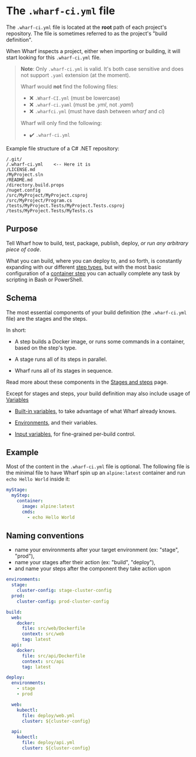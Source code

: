 # The `.wharf-ci.yml` file

<!-- panels:start -->

<!-- div:left-panel -->

The `.wharf-ci.yml` file is located at the **root** path of each project's
repository. The file is sometimes referred to as the project's
"build definition".

When Wharf inspects a project, either when importing or building, it will start
looking for this `.wharf-ci.yml` file.

> **Note**: Only `.wharf-ci.yml` is valid. It's both case sensitive and does not
> support `.yaml` extension (at the moment).
>
> Wharf would **not** find the following files:
>
> - :x: `.Wharf-CI.yml` (must be lowercase)
> - :x: `.wharf-ci.yaml` (must be *.yml*, not *.yaml*)
> - :x: `.wharfci.yml` (must have dash between *wharf* and *ci*)
>
> Wharf will only find the following:
>
> - :heavy_check_mark: `.wharf-ci.yml`

<!-- div:right-panel -->

Example file structure of a C# .NET repository:

```
/.git/
/.wharf-ci.yml    <-- Here it is
/LICENSE.md
/MyProject.sln
/README.md
/directory.build.props
/nuget.config
/src/MyProject/MyProject.csproj
/src/MyProject/Program.cs
/tests/MyProject.Tests/MyProject.Tests.csproj
/tests/MyProject.Tests/MyTests.cs
```

<!-- panels:end -->

## Purpose

Tell Wharf how to build, test, package, publish, deploy, *or run any arbitrary
piece of code*.

What you can build, where you can deploy to, and so forth, is constantly
expanding with our different [step types](/usage-wharfyml/step-types.md), but
with the most basic configuration of a
[container step](/usage-wharfyml/step-types/container.md) you can actually
complete any task by scripting in Bash or PowerShell.

## Schema

The most essential components of your build definition (the `.wharf-ci.yml` file)
are the stages and the steps.

In short:

- A step builds a Docker image, or runs some commands in a container, based on
  the step's type.

- A stage runs all of its steps in parallel.

- Wharf runs all of its stages in sequence.

Read more about these components in the [Stages and steps](/usage-wharfyml/stages-and-steps.md) page.

Except for stages and steps, your build definition may also include usage of
[Variables](/usage-wharfyml/variables.md)

- [Built-in variables](/usage-wharfyml/variables/built-in-variables.md), to
  take advantage of what Wharf already knows.

- [Environments](/usage-wharfyml/environments.md), and their variables.

- [Input variables](/usage-wharfyml/variables/input-variables.md), for
  fine-grained per-build control.

## Example

Most of the content in the `.wharf-ci.yml` file is optional. The following file
is the minimal file to have Wharf spin up an `alpine:latest` container and run
`echo Hello World` inside it:

```yaml
myStage:
  myStep:
    container:
      image: alpine:latest
      cmds:
        - echo Hello World
```

## Naming conventions

- name your environments after your target environment (ex: "stage", "prod"),
- name your stages after their action (ex: "build", "deploy"),
- and name your steps after the component they take action upon

```yaml
environments:
  stage:
    cluster-config: stage-cluster-config
  prod:
    cluster-config: prod-cluster-config

build:
  web:
    docker:
      file: src/web/Dockerfile
      context: src/web
      tag: latest
  api:
    docker:
      file: src/api/Dockerfile
      context: src/api
      tag: latest

deploy:
  environments:
    - stage
    - prod

  web:
    kubectl:
      file: deploy/web.yml
      cluster: ${cluster-config}

  api:
    kubectl:
      file: deploy/api.yml
      cluster: ${cluster-config}
```
